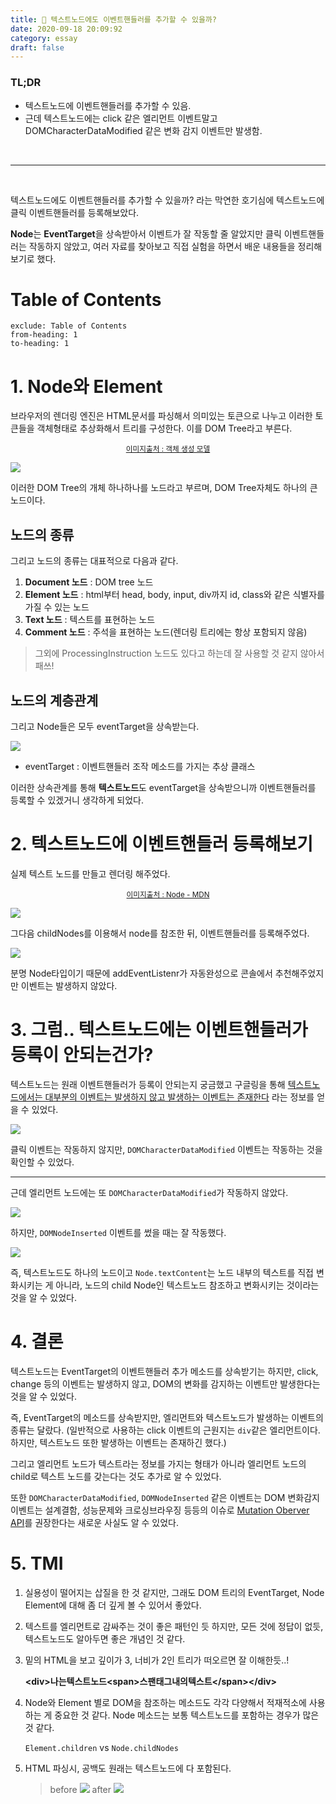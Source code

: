 ```yaml
---
title: 👀 텍스트노드에도 이벤트핸들러를 추가할 수 있을까?
date: 2020-09-18 20:09:92
category: essay
draft: false
---
```


### TL;DR

- 텍스트노드에 이벤트핸들러를 추가할 수 있음.
- 근데 텍스트노드에는 click 같은 엘리먼트 이벤트말고 DOMCharacterDataModified 같은 변화 감지 이벤트만 발생함.

<br/>

---

<br/>

텍스트노드에도 이벤트핸들러를 추가할 수 있을까? 라는 막연한 호기심에 텍스트노드에 클릭 이벤트핸들러를 등록해보았다.

**Node**는 **EventTarget**을 상속받아서 이벤트가 잘 작동할 줄 알았지만 클릭 이벤트핸들러는 작동하지 않았고, 여러 자료를 찾아보고 직접 실험을 하면서 배운 내용들을 정리해보기로 했다.

# Table of Contents

```toc
exclude: Table of Contents
from-heading: 1
to-heading: 1
```

# 1. Node와 Element

브라우저의 렌더링 엔진은 HTML문서를 파싱해서 의미있는 토큰으로 나누고 이러한 토큰들을 객체형태로 추상화해서 트리를 구성한다. 이를 DOM Tree라고 부른다.

<div align="center"><sub><a href='https://developers.google.com/web/fundamentals/performance/critical-rendering-path/constructing-the-object-model?hl=ko'>이미지출처 : 객체 생성 모델</a></sub></div>

![](../graphics/images/full-process.png)

이러한 DOM Tree의 개체 하나하나를 노드라고 부르며, DOM Tree자체도 하나의 큰 노드이다.

## 노드의 종류

그리고 노드의 종류는 대표적으로 다음과 같다.

1. **Document 노드** : DOM tree 노드
2. **Element 노드** : html부터 head, body, input, div까지 id, class와 같은 식별자를 가질 수 있는 노드
3. **Text 노드** : 텍스트를 표현하는 노드
4. **Comment 노드** : 주석을 표현하는 노드(렌더링 트리에는 항상 포함되지 않음)

> 그외에 ProcessingInstruction 노드도 있다고 하는데 잘 사용할 것 같지 않아서 패쓰!

## 노드의 계층관계

그리고 Node들은 모두 eventTarget을 상속받는다.

![](./images/eventtarget.png)

- eventTarget : 이벤트핸들러 조작 메소드를 가지는 추상 클래스

이러한 상속관계를 통해 **텍스트노드**도 eventTarget을 상속받으니까 이벤트핸들러를 등록할 수 있겠거니 생각하게 되었다.

# 2. 텍스트노드에 이벤트핸들러 등록해보기

실제 텍스트 노드를 만들고 렌더링 해주었다.

<div align="center"><sub><a href='https://developer.mozilla.org/en-US/docs/Web/API/Node'>이미지출처 : Node - MDN</a></sub></div>

![](./images/textNodetest1.png)

그다음 childNodes를 이용해서 node를 참조한 뒤, 이벤트핸들러를 등록해주었다.

![](./images/textNodetest2.png)

분명 Node타입이기 때문에 addEventListenr가 자동완성으로 콘솔에서 추천해주었지만 이벤트는 발생하지 않았다.

# 3. 그럼.. 텍스트노드에는 이벤트핸들러가 등록이 안되는건가?

텍스트노드는 원래 이벤트핸들러가 등록이 안되는지 궁금했고 구글링을 통해 [텍스트노드에서는 대부분의 이벤트는 발생하지 않고 발생하는 이벤트는 존재한다](https://stackoverflow.com/questions/4789342/textnode-addeventlistener) 라는 정보를 얻을 수 있었다.

![](./images/textNodetest3.png)

클릭 이벤트는 작동하지 않지만, `DOMCharacterDataModified` 이벤트는 작동하는 것을 확인할 수 있었다.

---

근데 엘리먼트 노드에는 또 `DOMCharacterDataModified`가 작동하지 않았다.

![](./images/textNodetest4.png)

하지만, `DOMNodeInserted` 이벤트를 썼을 때는 잘 작동했다.

![](./images/textNodetest5.png)

즉, 텍스트노드도 하나의 노드이고 `Node.textContent`는 노드 내부의 텍스트를 직접 변화시키는 게 아니라, 노드의 child Node인 텍스트노드 참조하고 변화시키는 것이라는 것을 알 수 있었다.

# 4. 결론

텍스트노드는 EventTarget의 이벤트핸들러 추가 메소드를 상속받기는 하지만, click, change 등의 이벤트는 발생하지 않고, DOM의 변화를 감지하는 이벤트만 발생한다는 것을 알 수 있었다.

즉, EventTarget의 메소드를 상속받지만, 엘리먼트와 텍스트노드가 발생하는 이벤트의 종류는 달랐다. (일반적으로 사용하는 click 이벤트의 근원지는 `div`같은 엘리먼트이다. 하지만, 텍스트노드 또한 발생하는 이벤트는 존재하긴 했다.)

그리고 엘리먼트 노드가 텍스트라는 정보를 가지는 형태가 아니라 엘리먼트 노드의 child로 텍스트 노드를 갖는다는 것도 추가로 알 수 있었다.

또한 `DOMCharacterDataModified`, `DOMNodeInserted` 같은 이벤트는 DOM 변화감지 이벤트는 설계결함, 성능문제와 크로싱브라우징 등등의 이슈로 [Mutation Oberver API](https://developer.mozilla.org/en-US/docs/Web/API/MutationObserver)를 권장한다는 새로운 사실도 알 수 있었다.

# 5. TMI

1. 실용성이 떨어지는 삽질을 한 것 같지만, 그래도 DOM 트리의 EventTarget, Node Element에 대해 좀 더 깊게 볼 수 있어서 좋았다.
2. 텍스트를 엘리먼트로 감싸주는 것이 좋은 패턴인 듯 하지만, 모든 것에 정답이 없듯, 텍스트노드도 알아두면 좋은 개념인 것 같다.
3. 밑의 HTML을 보고 깊이가 3, 너비가 2인 트리가 떠오르면 잘 이해한듯..!

   **\<div\>나는텍스트노드\<span\>스팬태그내의텍스트\<\/span\>\<\/div\>**

4. Node와 Element 별로 DOM을 참조하는 메소드도 각각 다양해서 적재적소에 사용하는 게 중요한 것 같다. Node 메소드는 보통 텍스트노드를 포함하는 경우가 많은 것 같다.

   `Element.children` vs `Node.childNodes`

5. HTML 파싱시, 공백도 원래는 텍스트노드에 다 포함된다.
   > before
   > ![](./images/textNodetest7.png)
   > after
   > ![](./images/textNodetest6.png)

